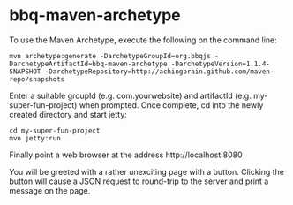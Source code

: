 # bbq-maven-archetype

To use the Maven Archetype, execute the following on the command line:

	mvn archetype:generate -DarchetypeGroupId=org.bbqjs -DarchetypeArtifactId=bbq-maven-archetype -DarchetypeVersion=1.1.4-SNAPSHOT -DarchetypeRepository=http://achingbrain.github.com/maven-repo/snapshots

Enter a suitable groupId (e.g. com.yourwebsite) and artifactId (e.g. my-super-fun-project) when prompted.  Once complete, cd into the newly created directory and start jetty:

	cd my-super-fun-project
	mvn jetty:run

Finally point a web browser at the address http://localhost:8080

You will be greeted with a rather unexciting page with a button.  Clicking the button will cause a JSON request to round-trip to the server and print a message on the page.